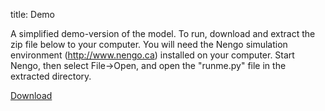 title: Demo

A simplified demo-version of the model. To run, download and extract the zip
file below to your computer. You will need the Nengo simulation environment
(http://www.nengo.ca) installed on your computer. Start Nengo, then select
File->Open, and open the "runme.py" file in the extracted directory.

[Download](http://models.nengo.ca/sites/models.nengo.ca/files/demo_0.zip)
